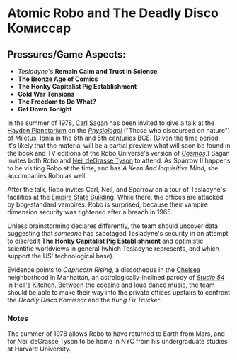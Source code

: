 # Atomic Robo and The Deadly Disco Комиссар

## Pressures/Game Aspects:
  * _Tesladyne_'s **Remain Calm and Trust in Science**
  * **The Bronze Age of Comics**
  * **The Honky Capitalist Pig Establishment**
  * **Cold War Tensions**
  * **The Freedom to Do What?**
  * **Get Down Tonight**

In the summer of 1978, [Carl Sagan](http://en.wikipedia.org/wiki/Carl_Sagan) has been invited
to give a talk at the [Hayden Planetarium](http://en.wikipedia.org/wiki/Hayden_Planetarium) on the
[_Physiologoi_](http://en.wikipedia.org/wiki/Ionian_School_\(philosophy\))
("Those who discoursed on nature") of Miletus, Ionia in the 6th and 5th centuries BCE.
(Given the time period, it's likely that the material will be a partial preview what will soon be
found in the book and TV editions of the Robo Universe's version of
[_Cosmos_](http://en.wikipedia.org/wiki/Cosmos:_A_Personal_Voyage).) 
Sagan invites both Robo and
[Neil deGrasse Tyson](http://en.wikipedia.org/wiki/Neil_deGrasse_Tyson) to attend.
As Sparrow II happens to be visiting Robo at the time, and has _A Keen And Inquisitive Mind_,
she accompanies Robo as well.

After the talk, Robo invites Carl, Neil, and Sparrow on a tour of Tesladyne's facilities at the
[Empire State Building](http://en.wikipedia.org/wiki/Empire_State_Building).  While there, the
offices are attacked by bog-standard vampires. Robo is surprised, because their vampire dimension
security was tightened after a breach in 1965.

Unless brainstorming declares differently, the team should uncover data suggesting that _someone_
has sabotaged Tesladyne's security in an attempt to discredit **The Honky Capitalist Pig
Establishment** and optimistic scientific worldviews in general (which Tesladyne represents, and
which support the US' technological base).

Evidence points to _Capricorn Rising_, a discotheque in the
[Chelsea](http://en.wikipedia.org/wiki/Chelsea,_Manhattan) neighborhood in Manhattan, an
astrologically-inclined parody of [_Studio 54_](http://en.wikipedia.org/wiki/Studio_54) in
[Hell's Kitchen](http://en.wikipedia.org/wiki/Hell%27s_Kitchen,_Manhattan). Between the cocaine and
loud dance music, the team should be able to make their way into the private offices upstairs to
confront the _Deadly Disco Komissar_ and the _Kung Fu Trucker_.

### Notes

The summer of 1978 allows Robo to have returned to Earth from Mars, and for Neil deGrasse Tyson
to be home in NYC from his undergraduate studies at Harvard University.
